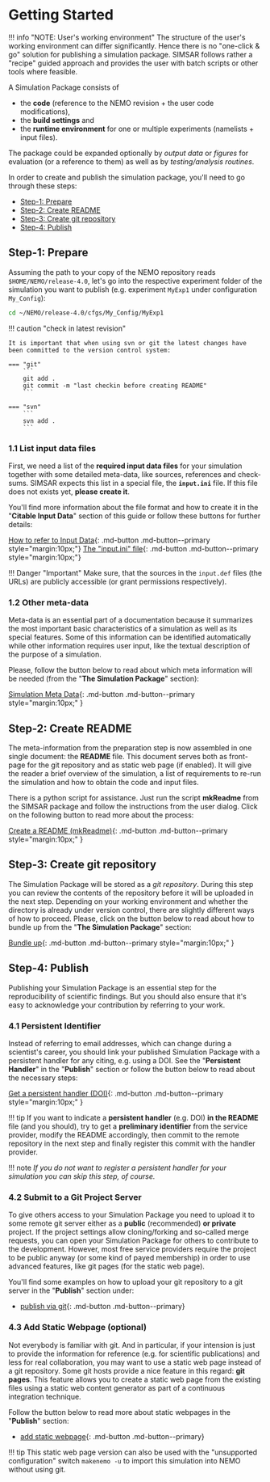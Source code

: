# Getting Started

!!! info "NOTE: User's working environment"
    The structure of the user's working environment can differ significantly. Hence there is no "one-click & go" solution for publishing a simulation package. SIMSAR follows rather a "recipe" guided approach and provides the user with batch scripts or other tools where feasible.



A Simulation Package consists of 

* the **code** (reference to the NEMO revision + the user code modifications), 
* the **build settings** and 
* the **runtime environment** for one or multiple experiments (namelists + input files). 

The package could be expanded optionally by *output data* or *figures* for evaluation (or a reference to them) as well as by *testing/analysis routines*.

<!--//<img src="img/simsar_SimulationPackage.png" alt="simsar_SimulationPackage" style="zoom:67%;" />//-->

In order to create and publish the simulation package, you'll need to go through these steps:

* [Step-1:  Prepare](#step-1-prepare) 
* [Step-2: Create README](#create-readme)
* [Step-3: Create git repository](#create-git-repository)
* [Step-4: Publish](#publish) 



## Step-1: Prepare

Assuming the path to your copy of the NEMO repository reads `$HOME/NEMO/release-4.0`, let's go into the respective experiment folder of the simulation you want to publish (e.g. experiment `MyExp1` under configuration `My_Config`):

```bash
cd ~/NEMO/release-4.0/cfgs/My_Config/MyExp1
```

!!! caution "check in latest revision"

    It is important that when using svn or git the latest changes have been committed to the version control system:
    
    === "git"
        ```
        git add .
        git commit -m "last checkin before creating README"
        ```
        
    === "svn"
        ```
        svn add .
        ```



### 1.1 List input data files

First, we need a list of the **required input data files** for your simulation together with some detailed meta-data, like sources, references and check-sums. SIMSAR expects this list in a special file, the **`input.ini`** file. If this file does not exists yet, **please create it**. 

You'll find more information about the file format and how to create it in the "**Citable Input Data**" section of this guide or follow these buttons for further details:

[How to refer to Input Data](inputdata.md){: .md-button  .md-button--primary style="margin:10px;"} [The "input.ini" file](input_ini.md){: .md-button  .md-button--primary style="margin:10px;"}

!!! Danger "Important"
	Make sure, that the sources in the `input.def` files (the URLs) are publicly accessible (or grant permissions respectively).



### 1.2 Other meta-data

Meta-data is an essential part of a documentation because it summarizes the most important basic characteristics of a simulation as well as its special features. Some of this information can be identified automatically while other information requires user input, like the textual description of the purpose of a simulation. 

Please, follow the button below to read about which meta information will be needed (from the "**The Simulation Package**" section):

[Simulation Meta Data](simulation-meta.md){: .md-button  .md-button--primary style="margin:10px;" }  


## Step-2: Create README

The meta-information from the preparation step is now assembled in one single document: the **README** file. This document serves both as front-page for the git repository and as static web page (if enabled). It will give the reader a brief overview of the simulation, a list of requirements to re-run the simulation and how to obtain the code and input files.

There is a python script for assistance. Just run the script **mkReadme** from the SIMSAR package and follow the instructions from the user dialog. Click on the following button to read more about the process:

[Create a README (mkReadme)](mkReadme.md){: .md-button  .md-button--primary style="margin:10px;" }  





## Step-3: Create git repository

The Simulation Package will be stored as a *git repository*. During this step you can review the contents of the repository before it will be uploaded in the next step. Depending on your working environment and whether the directory is already under version control, there are slightly different ways of how to proceed. Please, click on the button below to read about how to bundle up from the "**The Simulation Package**" section:

[Bundle up](bundleup.md){: .md-button  .md-button--primary style="margin:10px;" }



## Step-4: Publish

Publishing your Simulation Package is an essential step for the reproducibility of scientific findings. But you should also ensure that it's easy to acknowledge your contribution by referring to your work.  

### 4.1 Persistent Identifier

Instead of referring to email addresses, which can change during a scientist's career, you should link your published Simulation Package with a persistent handler for any citing, e.g. using a DOI. See the "**Persistent Handler**"  in the "**Publish**" section or follow the button below to read about the necessary steps:

[Get a persistent handler (DOI)](publish_pid.html){: .md-button  .md-button--primary style="margin:10px;" }

!!! tip
    If you want to indicate a **persistent handler** (e.g. DOI) **in the README** file (and you should), try to get a **preliminary identifier** from the service provider, modify the README accordingly, then commit to the remote repository in the next step and finally register this commit with the handler provider.

!!! note
    *If you do not want to register a persistent handler for your simulation you can skip this step, of course.*



### 4.2 Submit to a Git Project Server

To give others access to your Simulation Package you need to upload it to some remote git server either as a **public** (recommended) **or private** project. If the project settings allow cloning/forking and so-called merge requests, you can open your Simulation Package for others to contribute to the development. However, most free service providers require the project to be public anyway (or some kind of payed membership) in order to use advanced features, like git pages (for the static web page). 

You'll find some examples on how to upload your git repository to a git server in the "**Publish**" section under:

- [publish via git](publish_git.md){: .md-button  .md-button--primary}



### 4.3 Add Static Webpage (optional)

Not everybody is familiar with git. And in particular, if your intension is just to provide the information for reference (e.g. for scientific publications) and less for real collaboration, you may want to use a static web page instead of a git repository. Some git hosts provide a nice feature in this regard: **git pages**. This feature  allows you to create a static web page from the existing files using a static web content generator as part of a continuous integration technique.

Follow the button below to read more about static webpages in the "**Publish**" section:

* [add static webpage](){: .md-button .md-button--primary}

!!! tip
    This static web page version can also be used with the "unsupported configuration" switch `makenemo -u` to import this simulation into NEMO without using git.



